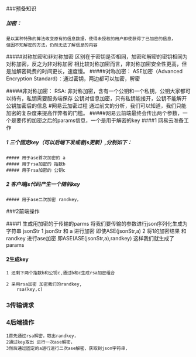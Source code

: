 ###预备知识
##### 加密：
    是以某种特殊的算法改变原有的信息数据，使得未授权的用户即使获得了已加密的信息，
    但因不知解密的方法，仍然无法了解信息的内容
#####对称加密和非对称加密
    区别在于密钥是否相同，加密和解密的密钥相同为对称加密，反之为非对称加密
    相比较对称加密而言，非对称加密安全性更高，但是加解密耗费的时间更长，速度慢。
#####对称加密：
    ASE加密（Advanced Encryption Standard）：通过密钥，两边都可以加密，解密

#####非对称加密：
    RSA: 非对称加密，含有一个公钥和一个私钥，公钥大家都可以持有，私钥需要服务端保存
        公钥对信息加密，只有私钥能接开，公钥不能解开公钥加密后的信息
#网易云加密过程
    通过前文的分析，我们可以知道，我们只能加密的复杂度来提高作弊者的门槛。
#####网易云前端最终会传出两个参数，一个是要传的加密之后的params信息，一个是用于解密的key
####1 网易云准备工作
##### 1 三个固定key（可以后端下发或者js更新）,分别如下：
    ##### 用于ase首次加密的 a 
    ##### 用于rsa加密的 指数b
    ##### 用于rsa加密的 公钥c 
##### 2 客户端js代码产生一个随机key
    ##### 用于ase二次加密 randkey，
###2前端操作

####1 生成用加密的于传输的parms
    将我们要传输的参数进行json序列化生成为字符串 jsonStr
    1 jsonStr 和 a 进行加密 
        即使ASE(jsonStr,a)
    2 将1的加密结果 和randkey 进行ase加密 
        即ASE(ASE(jsonStr,a),randkey)
        这样我们就生成了 params 
#### 2生成key

    1 还剩下两个指数b和公钥c,通过b和c生成rsa加密组合

    2 采用rsa加密 加密我们的randkey,
        rsa(key,c)
### 3传输请求
### 4后端操作
    1首先通过rsa解密，取出randkey，
    2通过key取出 进行一次ase解密，
    3然后通过固定的a进行进行二次ase解密，获取到json字符串，
